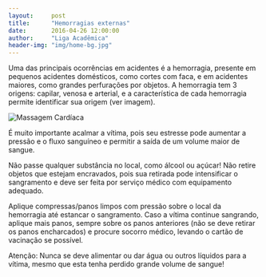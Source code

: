 ```yaml
---
layout:     post
title:      "Hemorragias externas"
date:       2016-04-26 12:00:00
author:     "Liga Acadêmica"
header-img: "img/home-bg.jpg"
---
```


<p>Uma das principais ocorrências em acidentes é a hemorragia, presente em pequenos acidentes domésticos, como cortes com faca, e em acidentes maiores, como grandes perfurações por objetos. A hemorragia tem 3 origens: capilar, venosa e arterial, e a característica de cada hemorragia permite identificar sua origem (ver imagem).
</p>
<img src="{{ site.baseurl }}/img/hemorragia.jpg" alt="Massagem Cardíaca" />
<p>
É muito importante acalmar a vítima, pois seu estresse pode aumentar a pressão e o fluxo sanguíneo e permitir a saída de um volume maior de sangue.
</p>
<p>Não passe qualquer substância no local, como álcool ou açúcar! Não retire objetos que estejam encravados, pois sua retirada pode intensificar o sangramento e deve ser feita por serviço médico com equipamento adequado.
</p>
<p>
Aplique compressas/panos limpos com pressão sobre o local da hemorragia até estancar o sangramento. Caso a vítima continue sangrando, aplique mais panos, sempre sobre os panos anteriores (não se deve retirar os panos encharcados) e procure socorro médico, levando o cartão de vacinação se possível.
</p>
<p>
Atenção: Nunca se deve alimentar ou dar água ou outros líquidos para a vítima, mesmo que esta tenha perdido grande volume de sangue!
</p>
